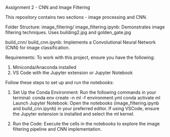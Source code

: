 Assignment 2 - CNN and Image Filtering

This repository contains two sections - image processing and CNN.

Folder Structure:
image_filtering/
    image_filtering.ipynb: Demonstrates image filtering techniques.
    Uses building2.jpg and golden_gate.jpg

build_cnn/
    build_cnn.ipynb: Implements a Convolutional Neural Network (CNN) for image classification.

Requirements:
To work with this project, ensure you have the following:

1. Miniconda/Anaconda installed
2. VS Code with the Jupyter extension or Jupyter Notebook


Follow these steps to set up and run the notebooks:

1. Set Up the Conda Environment:
    Run the following commands in your terminal:
        conda env create -n ml -f environment.yml
        conda activate ml
    Launch Jupyter Notebook:
        Open the notebooks (image_filtering.ipynb and build_cnn.ipynb) in your preferred editor.
        If using VSCode, ensure the Jupyter extension is installed and select the ml kernel.

2. Run the Code:
    Execute the cells in the notebooks to explore the image filtering pipeline and CNN implementation.